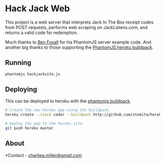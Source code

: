 Hack Jack Web
===================

This project is a web server that interprets Jack In The Box receipt codes from POST requests, performs web scraping on JackListens.com, and returns a valid code for redemption. 

Much thanks to [Ben Foxall](https://github.com/benfoxall/phantomjs-webserver-example) for his PhantomJS server example code.
And another big thanks to those supporting the [PhantomJS heroku buildpack](https://github.com/stomita/heroku-buildpack-phantomjs).

## Running 


```bash
phantomjs hackjacksite.js
```

## Deploying

This can be deployed to heroku with the [phantomjs buildpack](https://github.com/stomita/heroku-buildpack-phantomjs).

```bash
# Create the new heroku app using the buildpack.
heroku create --stack cedar --buildpack http://github.com/stomita/heroku-buildpack-phantomjs.git

# Deploy the app to the heroku site.
git push heroku master
```

## About
*Contact - charliea.miller@gmail.com
